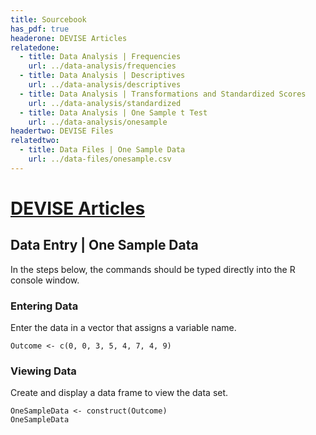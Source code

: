 ```yaml
---
title: Sourcebook
has_pdf: true
headerone: DEVISE Articles
relatedone:
  - title: Data Analysis | Frequencies
    url: ../data-analysis/frequencies
  - title: Data Analysis | Descriptives
    url: ../data-analysis/descriptives
  - title: Data Analysis | Transformations and Standardized Scores
    url: ../data-analysis/standardized
  - title: Data Analysis | One Sample t Test
    url: ../data-analysis/onesample
headertwo: DEVISE Files
relatedtwo:
  - title: Data Files | One Sample Data
    url: ../data-files/onesample.csv
---
```


# [DEVISE Articles](../index.md)

## Data Entry | One Sample Data

In the steps below, the commands should be typed directly into the R console window.

### Entering Data

Enter the data in a vector that assigns a variable name.

```{r}
Outcome <- c(0, 0, 3, 5, 4, 7, 4, 9)
```

### Viewing Data

Create and display a data frame to view the data set.

```{r}
OneSampleData <- construct(Outcome)
OneSampleData
```
